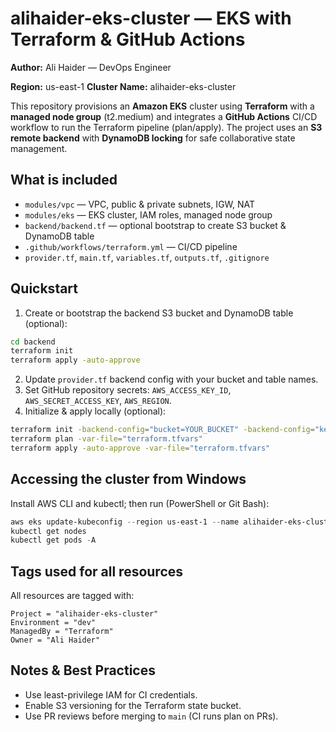# alihaider-eks-cluster — EKS with Terraform & GitHub Actions

**Author:** Ali Haider — DevOps Engineer 

**Region:** us-east-1
**Cluster Name:** alihaider-eks-cluster

This repository provisions an **Amazon EKS** cluster using **Terraform** with a **managed node group** (t2.medium) and integrates a **GitHub Actions** CI/CD workflow to run the Terraform pipeline (plan/apply). The project uses an **S3 remote backend** with **DynamoDB locking** for safe collaborative state management.

## What is included
- `modules/vpc` — VPC, public & private subnets, IGW, NAT
- `modules/eks` — EKS cluster, IAM roles, managed node group
- `backend/backend.tf` — optional bootstrap to create S3 bucket & DynamoDB table
- `.github/workflows/terraform.yml` — CI/CD pipeline
- `provider.tf`, `main.tf`, `variables.tf`, `outputs.tf`, `.gitignore`

## Quickstart
1. Create or bootstrap the backend S3 bucket and DynamoDB table (optional):

```bash
cd backend
terraform init
terraform apply -auto-approve
```

2. Update `provider.tf` backend config with your bucket and table names.
3. Set GitHub repository secrets: `AWS_ACCESS_KEY_ID`, `AWS_SECRET_ACCESS_KEY`, `AWS_REGION`.
4. Initialize & apply locally (optional):

```bash
terraform init -backend-config="bucket=YOUR_BUCKET" -backend-config="key=eks/terraform.tfstate" -backend-config="region=us-east-1" -backend-config="dynamodb_table=YOUR_TABLE"
terraform plan -var-file="terraform.tfvars"
terraform apply -auto-approve -var-file="terraform.tfvars"
```

## Accessing the cluster from Windows
Install AWS CLI and kubectl; then run (PowerShell or Git Bash):

```powershell
aws eks update-kubeconfig --region us-east-1 --name alihaider-eks-cluster
kubectl get nodes
kubectl get pods -A
```

## Tags used for all resources
All resources are tagged with:

```
Project = "alihaider-eks-cluster"
Environment = "dev"
ManagedBy = "Terraform"
Owner = "Ali Haider"
```

## Notes & Best Practices
- Use least-privilege IAM for CI credentials.
- Enable S3 versioning for the Terraform state bucket.
- Use PR reviews before merging to `main` (CI runs plan on PRs).

